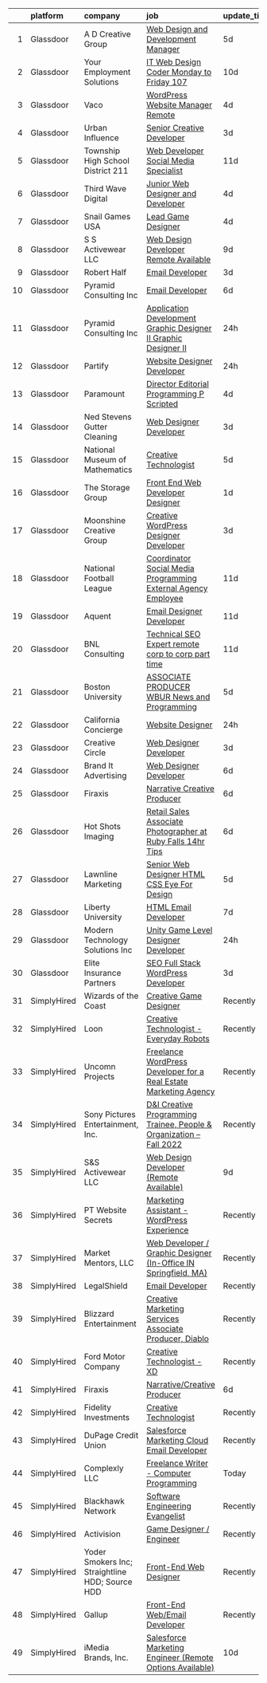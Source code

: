 

|    | platform    | company                                         | job                                                                                                                                                                                                                                                                                                                                                                                                                                                                                                                                                                                                                                                                                                                                                                                                                                                                                                                                                                                                                                                                                                                                                                                                                                                                                                                                                                                                                                                          | update_time   | location          |
|---:|:------------|:------------------------------------------------|:-------------------------------------------------------------------------------------------------------------------------------------------------------------------------------------------------------------------------------------------------------------------------------------------------------------------------------------------------------------------------------------------------------------------------------------------------------------------------------------------------------------------------------------------------------------------------------------------------------------------------------------------------------------------------------------------------------------------------------------------------------------------------------------------------------------------------------------------------------------------------------------------------------------------------------------------------------------------------------------------------------------------------------------------------------------------------------------------------------------------------------------------------------------------------------------------------------------------------------------------------------------------------------------------------------------------------------------------------------------------------------------------------------------------------------------------------------------|:--------------|:------------------|
|  1 | Glassdoor   | A D  Creative Group                             | [Web Design and Development Manager](https://www.glassdoor.com/partner/jobListing.htm?pos=101&ao=1110586&s=58&guid=0000018359c17bbfb99754c413631129&src=GD_JOB_AD&t=SR&vt=w&ea=1&cs=1_168b003d&cb=1663658196252&jobListingId=1008140137260&cpc=878687325D2A5CC7&jrtk=3-0-1gdcs2uv5j44u801-1gdcs2uvo209k000-30045773cd0dacf0--6NYlbfkN0CdcVd3SDA1nO7RkKTAACmPV4xEt72Vls8LI2dqcgyOeLQdD6tZEJoWNUMypvoh9NAN8szWNRmVTKnG5iJGNmoBqYHxe2itH9y8PF7QuwSblrfncnd59h5nlzKKtT9P4NH3jO4uFjl3W4O0Hl4EfKo_zxslhZjG3UJV1gdcJ4CC9ePXFWDrATIjTwLk3H6YWrmPNVYy4MPkizkqjwZ_u2NSEykb2z_qNSPSnMZMIQVXxKf0G2Tpd1Zjs2iEgMxCk2MSWT_V-e-IVUhrSoIuTqI5-8lTeWS1jKMb6e5r5L5f3A0zfFu6PGoLs8zBoE8WM-qXF58WY31WcdqDh9Xkn_6EgXf7PPHTojNcUab-aY6gjxmQpvAVjBfOz7vtgvMaDwj0AzR2NjogqrDc4eJcduGZX7tghETtG6QC99zPukQ38CdbeHHV3I7Bat9k9Mb_nIA11iiPrNrrdlsH9kWCiXdwE5LPSQu4QQwPOxR5Ylj1E39D_W05daE46X_U8QCGtbwWxsZVA9Z_m-PTBtaZeSZl)                                                                                                                                                                                                                                                                                                                                                                                                                                                                                                                                                                | 5d            | Billings, MT      |
|  2 | Glassdoor   | Your Employment Solutions                       | [IT Web Design Coder   Monday to Friday   107 ](https://www.glassdoor.com/partner/jobListing.htm?pos=122&ao=1110586&s=58&guid=0000018359c17bbfb99754c413631129&src=GD_JOB_AD&t=SR&vt=w&ea=1&cs=1_1be97d3b&cb=1663658196254&jobListingId=1008129832807&cpc=9908D8D4413DBB8A&jrtk=3-0-1gdcs2uv5j44u801-1gdcs2uvo209k000-2c9f59b0f4c277d0--6NYlbfkN0BoX6wpDdJTHeYlimlJm_P1-jbwQr-0B8vfz-ygzljkeGzGbXyjUuiWXLc_5d8-cOPG8TVIKlYBr_2im9kAv8sjZambDVdFbgvfgdvgEiH0xCdnpWeZdbmerImX81Q70XaQRLfItT7xnaEjZ7DjLgF7MEFN_TazJHtm_c3lM__LXVixK_R49ltfx1VHpfffsY7rjrKXvHv-5m1Wqds_5nhvWvvnzRSTbIA_XrXZ14M7rf8zd_mp_zTsKB6qaVUU-awFUoZKTN3ST6rkhp_Ry1e2kChJ2TpVfpTSSQA1ffuU94Qat50PJK80ZdYzclKaSEneXTJ8QOpRIZ3a0oj0S8J7kojXUC1BFYkQYCsz3n4-3mUg3kkhutyu-OW8VT5OpFUWiqDmC8g1Z5PoyqfL6id0aZGY-XJWFJpxC4nyZWy5jLWyfFo_jh9HGkruwaVmHSR3mNpBlEKcudcibx6vWhvm-jILE-pasql6cNBafQkYHPv3g8e2o0amWphbV5XIzplGXhWEYKyGxZVFQ9tLLOa7LlZymlQpzV8%3D)                                                                                                                                                                                                                                                                                                                                                                                                                                                                                                                                       | 10d           | Lehi, UT          |
|  3 | Glassdoor   | Vaco                                            | [WordPress Website Manager  Remote ](https://www.glassdoor.com/partner/jobListing.htm?pos=117&ao=1110586&s=58&guid=0000018359c17bbfb99754c413631129&src=GD_JOB_AD&t=SR&vt=w&ea=1&cs=1_51418ba5&cb=1663658196254&jobListingId=1008142928457&cpc=3BA4CE39D5B5DEF5&jrtk=3-0-1gdcs2uv5j44u801-1gdcs2uvo209k000-36227de6d193ad65--6NYlbfkN0D_sybMACCpf9B-677oK5j6rPldVB6BlrVvFjO_o-GJZbzuF-qh4PxErFUqfUsv_6uh3N--8teLPcgLAGb1S6LyM1BR0yY6lnZeg-UoyspQIvZPG2YO4aMbQ5ykvK2qNk6b8_JATgn0hI_WenxAeL6BQ4IVWLgD0dWZnmeCMRumDs-5arFbU1wRrmdtz46Q7Xjlvkhu8lZqct-Wa4GgDz4x052-OTicUVseB6G-XryLms9mMmXJQn9BlBCwubGlwWowEZQab_0vK-zTgBRL2qlhRG4P-ixk2HUqAsSNL_IY6nZ6w_dz0X9gptgyC9qe_BpqTcRhQjeV0wQma8YuSpjywLKEp8OkZe583tcmcPEXM2I_WBkT0x4ipUpb6KvnW683idWroTdNsgh4daJBAVn45WvS3jz_H3bTqA9DH5-elErDdatpA2THa3oJWVGqVkKJ86DA4xY-KIBro1TVuB-Q0VH1E_ZY_JI8MEjbO-eEGiKwnRjxknUxTdd1nnpoPxttsS56Up0WJ6iNpaUVr3DpwoIRhMFONJGneXY6QpgNwA%3D%3D)                                                                                                                                                                                                                                                                                                                                                                                                                                                                                                                                    | 4d            | Remote            |
|  4 | Glassdoor   | Urban Influence                                 | [Senior Creative Developer](https://www.glassdoor.com/partner/jobListing.htm?pos=128&ao=1136043&s=58&guid=0000018359c17bbfb99754c413631129&src=GD_JOB_AD&t=SR&vt=w&cs=1_548a45f5&cb=1663658196254&jobListingId=1008145206889&jrtk=3-0-1gdcs2uv5j44u801-1gdcs2uvo209k000-27d6dc21dcf7713e-)                                                                                                                                                                                                                                                                                                                                                                                                                                                                                                                                                                                                                                                                                                                                                                                                                                                                                                                                                                                                                                                                                                                                                                   | 3d            | Remote            |
|  5 | Glassdoor   | Township High School District 211               | [Web Developer  Social Media Specialist](https://www.glassdoor.com/partner/jobListing.htm?pos=103&ao=1110586&s=58&guid=0000018359c17bbfb99754c413631129&src=GD_JOB_AD&t=SR&vt=w&ea=1&cs=1_8d7eddf6&cb=1663658196252&jobListingId=1008126791574&cpc=22ABB673398E21F3&jrtk=3-0-1gdcs2uv5j44u801-1gdcs2uvo209k000-31c2bc176e2bcbab--6NYlbfkN0BvRTtPYviBXXga901bZda-x9dVbr3mkLrPNoe7KgsTz68QsHh34GSM90vVwyTaEndtYI0pe953W1rkkBGAbyuAKY_ZszoiwJmg3JbfF4AW655q9sZlWK9uJIjd_GGvixM2nNpmP1A7p0parvgProH3THElPIkKORt04eYR36BtKMpoYfce3ruR-VRvpruC40xG3IBC3CwexGP8be1FT00lSSw__8f29t0Fy9pWK1YnnTO4lAlNP7fCjRN8MfjqkWuVUlCc5VGx8XvfGPdyWFJZ1CX9NKv4p6uhVR28qXudnKHPMrCqR8Iab-ahFZ3XlxZQWAVK4Hdsp_jIH5AY1fBkJEE3V6_WiW_yuV1_Y4DOSVmgQq1OwdOXv2jaWfqkyv9-dEeJqwHLqj-h24DTueeWjZwo4ht_2LHsrq73Fg9B4A8IRtuuGi8cGrBF8FCwyjd4hUrj46Lt9ZzwPOLOsVIlqPh82jby2ohiHCVaBi905Ue-d2_uSf2kl-otD9HIuggOmAcVYQXCKSM1p9UbovbH)                                                                                                                                                                                                                                                                                                                                                                                                                                                                                                                                                            | 11d           | Palatine, IL      |
|  6 | Glassdoor   | Third Wave Digital                              | [Junior Web Designer and Developer](https://www.glassdoor.com/partner/jobListing.htm?pos=129&ao=1136043&s=58&guid=0000018359c17bbfb99754c413631129&src=GD_JOB_AD&t=SR&vt=w&cs=1_aedb40a3&cb=1663658196254&jobListingId=1008143809983&jrtk=3-0-1gdcs2uv5j44u801-1gdcs2uvo209k000-d5fd06e10e5fcc11-)                                                                                                                                                                                                                                                                                                                                                                                                                                                                                                                                                                                                                                                                                                                                                                                                                                                                                                                                                                                                                                                                                                                                                           | 4d            | Macon, GA         |
|  7 | Glassdoor   | Snail Games USA                                 | [Lead Game Designer](https://www.glassdoor.com/partner/jobListing.htm?pos=108&ao=1110586&s=58&guid=0000018359c17bbfb99754c413631129&src=GD_JOB_AD&t=SR&vt=w&ea=1&cs=1_91debae7&cb=1663658196253&jobListingId=1008143273725&cpc=FAE5E775D180B2FB&jrtk=3-0-1gdcs2uv5j44u801-1gdcs2uvo209k000-a48a39f6903e8687--6NYlbfkN0Cw7niSvkhlOnyUOIKh8iEFaGQrF0ehIy67CPytvastGfTep2RELHiWo27qzTbr0GGrHLuaj4V8iMzZoAKOmLyivAaB5nVetLbQfhWpx9sW8qh85TvtOsJx1zjzDNV66kxqszXKcJogkyY4hg_wbjvwLkeVsGVBemXSK_xMtcwLzyko7ceNTEIoy2LTdUb4mkSTbcck-1KudDsL08ErKAH0jMHAeuj_YU1cw03_kk01XBUaS-GpESSJx5OaSE_6YrHT-P6S5pBWotGoN6qv9gryXkZlIg4CXeddwioGG7LXUCB_-LoEgaJstQAtDP41veGwwIOXQBk37y_DtNqT06Y_P1Ba3rNvDE6sfjU7bJ4LcEAArgid-RLxsgMGw4OWb0m0Iw_XXumsrNLCoNFF1JnwWLO-7ZAvhamHDJ8092RgL2BLD9Xm3M20-NDgGDje4KIL74gFTsdLmd6P7ejPt6Rk)                                                                                                                                                                                                                                                                                                                                                                                                                                                                                                                                                                                                                                                | 4d            | Remote            |
|  8 | Glassdoor   | S S Activewear LLC                              | [Web Design Developer  Remote Available ](https://www.glassdoor.com/partner/jobListing.htm?pos=116&ao=1110586&s=58&guid=0000018359c17bbfb99754c413631129&src=GD_JOB_AD&t=SR&vt=w&ea=1&cs=1_4f0b609d&cb=1663658196254&jobListingId=1008131212019&cpc=8795CF9063CD573D&jrtk=3-0-1gdcs2uv5j44u801-1gdcs2uvo209k000-e77e0e5672b8281f--6NYlbfkN0Ajr136nt6A_LHOZ7dazkZBMRVGXfFx1UH3hXSlGZi78qV2vh4IIPaG56QxCFgA56BicBY0oInP0QPYJd4kFVbc7huEHz1FXVqLxP8gElzXxfnWXkWC5Tk3amEWpKQOdd2DP_B235foqRfXk2sCy5zcr5ta9uztYyWr8zoLSfktUae741wAEOImCxf8e0o5q_ycQgCe-ixKA06BIbumOe5BLPPJtlkagwve9y4va0OfsQAKsxCenDo-e0egBF_YeVmTaHsb1PpDIWI7uOHFt0f85qEn__nhZnHQnKJP0qHdHrK7M1EYOM742UZ9tjOCPY2kp7Yg_ucm5IsO14Ixw01sG3Wbr9R7RFzwdtavbeEImpJymLCk7WthdrAJRce025QwV6GZDS0S_WscUlpRikXs2r-PGNaNmPqxsR22jBhNalI5-4u4p0VKN5n9bEGSpCmM8-E_8pC7HthI2fZyT2tcDPHfcuLDeJKydxZEGKQlOT_TE6q0Qn26BFJoZXoSvYc5e-DqDNYw_W1o6OC9YhsN-beuTM3fJpG9mx2Rh1SiyzsvO_nGMUmLXSUVoirAadJwbCBoPpzCae-uLleFi1Hw-Yc32WkefoNa84AoMe3WVFAAC4vaaocJ7-NrFA3uqDB1_IKewJrQkvCpnVFsvQDb2PdhBsrhIH3Qe0j7iX5sBIBYnUwqekjNfmTj8b8LrRh7XkqPAYY_GS3zqFZ9I0SZF5_RQkyQflbmkDmbNv-bUN6GCv_JCw98uWJ3zVbTI-o%3D)                                                                                                                                                                                                                                                                                                             | 9d            | Bolingbrook, IL   |
|  9 | Glassdoor   | Robert Half                                     | [Email Developer](https://www.glassdoor.com/partner/jobListing.htm?pos=119&ao=1110586&s=58&guid=0000018359c17bbfb99754c413631129&src=GD_JOB_AD&t=SR&vt=w&ea=1&cs=1_3a155f2d&cb=1663658196254&jobListingId=1008145675095&cpc=FA84DF7EA1EC2398&jrtk=3-0-1gdcs2uv5j44u801-1gdcs2uvo209k000-1d30b377a342ae9d--6NYlbfkN0CpzDdaQkua3np5pkmj49lKioZwmwxQ-yx5plwbYmV_MzWNBoPgCjn5bOtxNwC6GJ4nMXlh70SbCFcICXIgnZkuA1M2Q3cbZxvyy2idv8eL8hhk9lI80DRwFm1NMXGvI86YHjJOPaVV2F-OE7mVDddpF962aw6WMRMYnU2tZV44lSwwG1i4aejl-vKx213bALnkhIpw4U_ahJl_b3LVZ7sCd52wSvCY3d4bhq-0nftxHXFaROrDlvYCLqaxXA2ZZO5yVRaDtvMEVbEtRICZogvlvcdLtZQK77hGURYreoKWjUfvDThKunU84f-b7tMNM2GwhgiozRkFGqgcFS5YqyZVFELmIY6_ziwdeKjnkqYKpvEU6SMxRVYHwP93mDXI8fpq4xaGzioq8oWklmhkAYXYFQJIqDnSGuIBNJmkZiNdKPcEaUYxbVd7x6dnhBnXLX7SvH9hN3hOpfo1C52H-3XlKN-9LAQouLUgnQcibADp76AjCq-R_RuzBBIatSij610fGLRs7SbprSLD5uSH5egaSG1fpVAFmLHZh2_0VtaoyrrJGlpbPuV6)                                                                                                                                                                                                                                                                                                                                                                                                                                                                                                                                                   | 3d            | Denver, CO        |
| 10 | Glassdoor   | Pyramid Consulting  Inc                         | [Email Developer](https://www.glassdoor.com/partner/jobListing.htm?pos=121&ao=1110586&s=58&guid=0000018359c17bbfb99754c413631129&src=GD_JOB_AD&t=SR&vt=w&ea=1&cs=1_ccef7bc3&cb=1663658196254&jobListingId=1008136820963&cpc=6FC5BA77C9A4CD78&jrtk=3-0-1gdcs2uv5j44u801-1gdcs2uvo209k000-26c59646bb73b32a--6NYlbfkN0Bjic9BpODao-m9BEup4myv2yv9o6hanv70kCRpjMjSDcmmrD9YS-C36VMErKkfZpW7u8RJCJF-3yTU9oZ8p-_g7jnvGsWAmlxKSZbEg7m0sbKe6QoybJyi2YaE0NPp8cXkC_vIPWoc9LlCeTuq0RhSDlsrVbU8cpe81JSeiQAh_TVnXrcGp4Wa9pSpcDUFXgdtLN4hZbzY-n7wvWtR1qzN_w1EA1TtlYLsKItDJ4X3pCI-_yiLdAQUBN4BhYOIujYaiQcWOLJdLZcEAWlxuw5g0JRF8WZ949PAFXVHAuHp4-hehmbfsC_mpQhlEbmIpyMO4GVc62LVp5UhCSZOz82KGwW7e7RCXtC-RLTUBLdupp3M6Drh_V93NGT3ftldoKkhx8kJErFSPHdn1Wle7ZG7lLE78odlrMZDeTQafsRNRGubPAiwh3wwy8Dgoz9rRI5hjWiWmfT4JeXCsQ8ZijcC8XI5r--q0MtaPHJmyiOXBeL2hY47pLYngTyyupLBeUsEO6Z2n2o9ZeJ0AiabrmRqJujJqJDlAPuQJlCOpebEOlQLIiUPpf2IyRIT3Zi8-4WpWhILDiEJmo9Uxz1MZQyslrho_q1D78UAQi7qBO3AQU0euwnjooC935EtZkAui8fH73tYsdPGkWA_jfi2QuvtUd2E6Z0CZdlpBl_WoEHWn_GnWi2oss7lqk3eDfMNF6HhiK2FgOXP1UnrlZYyNAJa1t1UnBznKltXeq1wtPTbPvkok9lgexVPMHdWe0IvuGGk1aDj2vN1kSWFy5e7oUvZi_Yih1z8k1JstARuN2AeJF1JRachO3mQ3CUFg01c4vCaEPK7TUoiRWk4ap3geyHIzDzmWqcoxOQ08vCyauDLsrakPhGfyivX1PNwPPlGWzxQLqYwATgRRGC-jnnLyFhSBunpjNV5FvPkCdfjdwIqrIClLiocqRF4Ppyh19vCY-0s-uwOrjjsVyqESR0bhX8iFhQK4_s7jyHIteVo6MwHvOFE8zeaYz0XnTb9D90Ow6MypgPzYaQOhFMvsN6xPXH-)                                                   | 6d            | Dallas, TX        |
| 11 | Glassdoor   | Pyramid Consulting  Inc                         | [Application Development   Graphic Designer II Graphic Designer II](https://www.glassdoor.com/partner/jobListing.htm?pos=120&ao=1110586&s=58&guid=0000018359c17bbfb99754c413631129&src=GD_JOB_AD&t=SR&vt=w&ea=1&cs=1_24c70210&cb=1663658196254&jobListingId=1008148668744&cpc=1160948BCBA38B5B&jrtk=3-0-1gdcs2uv5j44u801-1gdcs2uvo209k000-bd968adc0fe81a12--6NYlbfkN0Bjic9BpODao-m9BEup4myv2yv9o6hanv70kCRpjMjSDT4M6PnOFg_07RouQAsbC0etN_G2dT303jaH2yDbuBdnFZwyzCKL0Y9uhmhYpjshbbGnICSEPNErn_7Q1GP-YlOlyOVtTHaU0IOHI8eG-tX-drgs-9vtQSt0kx31vY2GLem2YaVSUIsoUQXpS1O3qWq8gtv3tdNQmDJRhm-UaILViFR8igQ12BT84ICM1ZqojGXoBvgTmUmB7JOfbmZpG4AlAshrF_ZRmp69FbI8eu8jIOmycerGh1QR9ZuWnWnR4RtJ6NhtL_e5rYJKSHPRivRDrvs2nlkKYfC4kz_Srf0bb6nGD1YtN2Vrem2x01ZaRFXXSH4lIF827lsKlVNJpTz-agR6Emam6ShpvSlRImhrlsanFkN7o6cm4NM1Qa4m7cCEYgvPkABhp3YXUI3hzDNmmGNsf3TootTYJm5YZIOCia6xxFUDctoWhtblodj_GJwedhV_ZwVHMOQEG5Evusu8aWUFmiKnCXurmmGIkh5wFS-fp_NfhPgLdCIzDQ7zhDWh8G9RMoTFvAD9qDWGOlkV1BUf9y9wabmbA3Cgqy8UxTnW4EvTHt1FTMMBklIfs6AZgdKtFMWEvW6SFqT5GWga_LbVOJGB4-7tHI7yRlIHBO21VX3NsC6KHC-wul6HhtAMz54Mt-gP9O022CiWSh6Gw9HKIidwyXatiafHIGkuC2DeXga33VxMRpjCCyDeNXAIw7XXncp5Cx3qH0ERgbIEbzJFgLomtwZdO-V0sEXr-sgw1CzaI5bcrGzMQs29_Y5647nE1SeCGqeVH-kVdpF0s28PhUe41P2NypxFih6UbsYvfniFQ1iLvzsFNg_JmYLt8nGfFWoLAMfXaMZXO9qZqGIsRPMnN98hO8VqAJAyL13juV6Ed3GyeMQXjOAKAvadYjx4nfZFt3k7V-6Vmf0rKokpwl671DpgnOqtLSglW9WO3hs3-uqNzV0fxR49R3HsLf-BibEbPJJpvhnNLD5yY2r-y0LYqIq4jhcu2tzy) | 24h           | Philadelphia, PA  |
| 12 | Glassdoor   | Partify                                         | [Website Designer Developer](https://www.glassdoor.com/partner/jobListing.htm?pos=114&ao=1110586&s=58&guid=0000018359c17bbfb99754c413631129&src=GD_JOB_AD&t=SR&vt=w&ea=1&cs=1_b379a46a&cb=1663658196254&jobListingId=1008149266397&cpc=42BEC95245890617&jrtk=3-0-1gdcs2uv5j44u801-1gdcs2uvo209k000-c3fced3acdc647a0--6NYlbfkN0CPEiJEzZq4I_K6S6Q9VC1QMfIsI0INZ1UYi7vjgDL48cCf6Mzuyr4oghxd68Sd5ajK9jWuNyTezY0dn9aG9minnj099L2iDi_B_4HQc33r14QNZfm4f40g7eOTPIkzIzHiLnFVJ_KbsHE8k3xYliJ8GadqQ59xn8XCRvFxzpz35zv8OIRaQmCm57SiD5UOsvML4vegueZE9DD5eCyaC1YojVhoT-GAktWag2E5-n7DbRxwbrjdMlX3pIEsAcdxccNNFKk6jDDjUgAw5UmC6hBGktIFicOIuafF_74pp-XjvPA6H0HSAT1FyC4POtRuJd-OsiEnCmiLLA_H3llrGIM2R_DHy8B4TgodXmzAhWdndttK4FOFQ11rtG04_Yr-HqVwmY2P_6danGGrglkNqFradAt9WM8rpdXTAhrmlLbUnrLAjHTJrcED6WKPj2hByhHMPfzkR5Bd7bDwq9gFAR6Uhjyl6kwiAlJVt2aQPYNqDY3Ts8-ekf4csXLMuUc22M0%3D)                                                                                                                                                                                                                                                                                                                                                                                                                                                                                                                                                                                          | 24h           | Fraser, MI        |
| 13 | Glassdoor   | Paramount                                       | [Director  Editorial Programming  P  Scripted ](https://www.glassdoor.com/partner/jobListing.htm?pos=130&ao=1136043&s=58&guid=0000018359c17bbfb99754c413631129&src=GD_JOB_AD&t=SR&vt=w&cs=1_239787ba&cb=1663658196254&jobListingId=1008142484751&jrtk=3-0-1gdcs2uv5j44u801-1gdcs2uvo209k000-185a55a48276076a-)                                                                                                                                                                                                                                                                                                                                                                                                                                                                                                                                                                                                                                                                                                                                                                                                                                                                                                                                                                                                                                                                                                                                               | 4d            | Burbank, CA       |
| 14 | Glassdoor   | Ned Stevens Gutter Cleaning                     | [Web Designer Developer](https://www.glassdoor.com/partner/jobListing.htm?pos=115&ao=1110586&s=58&guid=0000018359c17bbfb99754c413631129&src=GD_JOB_AD&t=SR&vt=w&ea=1&cs=1_631ca758&cb=1663658196254&jobListingId=1008145249117&cpc=D2F1DE17EE1F43B9&jrtk=3-0-1gdcs2uv5j44u801-1gdcs2uvo209k000-92ba3729d6720e43--6NYlbfkN0AkLpTqwQyOHWZzzBh8L-NJRXeVaRNqbLPAA2fHvkxVuJSLLV_rgQ08NUaPLcDDdaiRI9iK6jQn8J5ezsPbwTlDRK7srl-ykfpmt3l_n0AvFlfSjZ1RrdHiBVvDTO2_uacut2-qB8nyvUhDiFLOk14-qdjvwrX5nKmYuUYySmL6tDhpRCi2mwK2dyD5brS4HJwGG4j7XA3NEPPDj_9x54DzfsoyXBZytwquMPgXiktXdFkipLu4R2EUYbF-c8VfHgrVADwBh-_lBdmO2GEXTmrnxwxZS4birhOHM8RlE6Azj1-Hf4LNcdjCzdVev3f20O8H8s23MsYbqmhJ3TZi5FzjoDu1IhgcBNgH1zydyp2lHeIkCOI7y3tvqkz_V2AcPvnxnndvz1b5Hn_vxBO1HkEQ_4H3fEAGlvlTx3YYp_ceALTJJdpwuVYD8Je-Uy7E4vJ7odi47bihj_s07H7eYvh5OMp07khfsqVgTuoSEijYPO_fQUVEyewDO3dDE4JRPlU1_2ktRRzCxg%3D%3D)                                                                                                                                                                                                                                                                                                                                                                                                                                                                                                                                                                                | 3d            | Fairfield, NJ     |
| 15 | Glassdoor   | National Museum of Mathematics                  | [Creative Technologist](https://www.glassdoor.com/partner/jobListing.htm?pos=124&ao=1136043&s=58&guid=0000018359c17bbfb99754c413631129&src=GD_JOB_AD&t=SR&vt=w&ea=1&cs=1_8c48ea99&cb=1663658196254&jobListingId=1008139278360&jrtk=3-0-1gdcs2uv5j44u801-1gdcs2uvo209k000-8664e71fb7700cb3-)                                                                                                                                                                                                                                                                                                                                                                                                                                                                                                                                                                                                                                                                                                                                                                                                                                                                                                                                                                                                                                                                                                                                                                  | 5d            | New York, NY      |
| 16 | Glassdoor   | The Storage Group                               | [Front End Web Developer Designer](https://www.glassdoor.com/partner/jobListing.htm?pos=106&ao=1110586&s=58&guid=0000018359c17bbfb99754c413631129&src=GD_JOB_AD&t=SR&vt=w&ea=1&cs=1_632bbd37&cb=1663658196252&jobListingId=1008148051608&cpc=5E31031E1AFF45A7&jrtk=3-0-1gdcs2uv5j44u801-1gdcs2uvo209k000-78d3d8d32a8798a4--6NYlbfkN0CM5qzwNN5bybBVuLZDII3S9Xzab22_tmJMvC2L_2_-xJYtLxOT5WdC4Q_Cnh3dag0itQZ3fpXoyHSMiw-_rJ68ItzGMx7A3NjmVksU-eR7hSiSxf-PmSpQmZOBNLenXWdxG-w5kESHOJ7-oDeCl9EUm_r_g-p2dSSk-UNX-KexW7pKVquzrVD4AV4Q9BEqD7RJb_7DkERmvllvYHjnSa9MNopJrR4SepcfPO7uugX4B_XUeNe9zoHfQDVn6g82mSsUypcrIjZSB8jfsbG0RmzR4ij2rnW6MAJBk2zZIGsgncLvzU9wtIG9htIAuffmLtNO0lYGq_sgoBaoy2zb4yoK2BFXAVSMf8TQH1vuMj5jidcAVrx-3DCgjTFuJdGuuJaNF_hysL2sYavib9wPoF2Hlg3sssrqOpHyOkRX4-ygGMeWyjYSTMafHvGWs8RvXz6nNjU2JN1t42suRMltSrsNUeYR8PG0ep4oKmBHJ09eKUMxHDhQwk9zqtWpGi8LpV4%3D)                                                                                                                                                                                                                                                                                                                                                                                                                                                                                                                                                                                    | 1d            | Remote            |
| 17 | Glassdoor   | Moonshine Creative Group                        | [Creative WordPress Designer   Developer](https://www.glassdoor.com/partner/jobListing.htm?pos=104&ao=1110586&s=58&guid=0000018359c17bbfb99754c413631129&src=GD_JOB_AD&t=SR&vt=w&ea=1&cs=1_8f2f8416&cb=1663658196252&jobListingId=1008144606129&cpc=5E31031E1AFF45A7&jrtk=3-0-1gdcs2uv5j44u801-1gdcs2uvo209k000-8aa1d01abaafe033--6NYlbfkN0CG5LXwJMQ_F-UEP33lv6qdrvZYV73m8wbNemMfzpMfCtLSBZ65YDIhxcsYdQmKsjJKwH4-0_2P_dhzJyRl4W_1ZhYbu65hrieSm_JWSH1IUM5nx0fWkDeI5Yiu-NBvhJrKJvIM65eUzIMmzVCJoIuMYFEDHmwvOqTooKzWVSwMutjZPIWpJE7hzno-Jo7rvj-SzbKARk6wVnbgLq-K0Sn1XCQIFu9ZaPJ6ILvCUNnrIySfY88wAZixz3fK2ZLVz7ar3E9zSJFQ1p2FzyVcrU-wbQ-qsFsEuUUvLgmKyBVgEilTSlgulPWczQrSecBfXjEx6dG3xQ36gPXLTZL7kVon1sEKfz4PiOqge0-gebDrCeVsMbGuUwVRLXajFt1Pii6D0eUwr7HPyIlDHop64HT2M79Docq8s79CTD7hu6VRLHDgO-tQbCP910xUa84X0Bp-ywLATxwppcxxp3YQId6o8PkIyCprPYpRLxzAkqVAP6xEPp1PvtCb0yqnluYSASmOPUnZn8XvANOowQvZ8pd1)                                                                                                                                                                                                                                                                                                                                                                                                                                                                                                                                                           | 3d            | Tampa, FL         |
| 18 | Glassdoor   | National Football League                        | [Coordinator  Social Media Programming  External Agency Employee ](https://www.glassdoor.com/partner/jobListing.htm?pos=125&ao=1136043&s=58&guid=0000018359c17bbfb99754c413631129&src=GD_JOB_AD&t=SR&vt=w&cs=1_59bb4180&cb=1663658196254&jobListingId=1008126536086&jrtk=3-0-1gdcs2uv5j44u801-1gdcs2uvo209k000-4c6860643e50d906-)                                                                                                                                                                                                                                                                                                                                                                                                                                                                                                                                                                                                                                                                                                                                                                                                                                                                                                                                                                                                                                                                                                                            | 11d           | Inglewood, CA     |
| 19 | Glassdoor   | Aquent                                          | [Email Designer   Developer](https://www.glassdoor.com/partner/jobListing.htm?pos=123&ao=1110586&s=58&guid=0000018359c17bbfb99754c413631129&src=GD_JOB_AD&t=SR&vt=w&cs=1_c88ca92d&cb=1663658196254&jobListingId=1008127103959&cpc=3BA4CE39D5B5DEF5&jrtk=3-0-1gdcs2uv5j44u801-1gdcs2uvo209k000-d728f7b1044b615c--6NYlbfkN0DMrcEu7yrtATojKJA7cEzGQ3FdRGWLh0CZQInL4ECGI9gD0Wolx9R2v-Aex0-GK04LMXPURfGGnNi5uqQzFCg0hF2TYxmKGToa-C7itZzGO5PLQDVPaX3gxMtS-lBcSLPRUoR54mHyaQGwU7jJFUzGc3p3xB49LrIbkPamR03ue5wrU7lul1TFWnGHGnkSietFp9b8qXTujpP524-NQ5OCJqytPEIyFrFmXRjr5zsCiBUUvlxN605UPPojp2-KK4dj9cYHyE8mf6DheyemtzAG1EmHeRckI1NhOy9Haug2xE3Wfsm8Ix0XIbC_Ity1v1SkrD5pOEgoH9_5aBn8w_xbL28yvjppqkFWja9Y28Ywg3Y5kaARhJzzFHqLXvlHYl4amkl9PXooXMmz9n63o8LF8CmBR-qC28XBbCB-GndtKzWLHz0G5_EmQB8IAAx7UYyZNBv_rEc2Zg%3D%3D)                                                                                                                                                                                                                                                                                                                                                                                                                                                                                                                                                                                                                                                 | 11d           | Richmond, VA      |
| 20 | Glassdoor   | BNL Consulting                                  | [Technical SEO Expert  remote  corp to corp  part time ](https://www.glassdoor.com/partner/jobListing.htm?pos=107&ao=1110586&s=58&guid=0000018359c17bbfb99754c413631129&src=GD_JOB_AD&t=SR&vt=w&ea=1&cs=1_77d51b35&cb=1663658196253&jobListingId=1008125956128&cpc=D69957E0862862E0&jrtk=3-0-1gdcs2uv5j44u801-1gdcs2uvo209k000-47594a9c03d0d9ee--6NYlbfkN0C_eQCgnQ3dunn2kgXxy7uUxBB8Rm9uGSd45wqHXb30Yhouy9iaZ5tM-buZODdeWhkxcLZ-P8HpVwdiJJkDZwZdqfCN6nBcd16_TJfDogr1G06Jkw1xVd5RFtOvPKtffE1EIfYg4PMn3sFvUuwX5OwMAQzJ6VlzbU0P-e1WfYEJzV9Zh64upAZHdD8TTE5ZdBpuwjsvjzE3EmVoNJuW-YGn-YX-SOB0CF8PaxrSezaU5Ycenb9hmMK1IcnQSVDd1PGn5_bIjS4VtktU2ye02D4Jm7m6jUkVZjPI01ce44AO0G3oG7a1Ui3qYDVHuLKzK-iN7t8I-qhVvGPuGXD0vc1p0SfbgQrRAiAIprOqDpxbqXPRo8lBu2DeXn6S68c1ULvzBFmhTRuIPnxSwYPJR-Ld0jDodO1O-tKgA0Bbuw4TSY0c037sRk2yYFwK_3aT3N-f1hT74m2LbeUlvsIDFCs3C8zZp04JDpOBhQugYnNO0MMUsGiRXZDZci5Xcx4hRQQ7ZYihGCB9sk9CkQPKdu3G1xapwILS6ls%3D)                                                                                                                                                                                                                                                                                                                                                                                                                                                                                                                              | 11d           | Remote            |
| 21 | Glassdoor   | Boston University                               | [ASSOCIATE PRODUCER WBUR News and Programming](https://www.glassdoor.com/partner/jobListing.htm?pos=127&ao=1136043&s=58&guid=0000018359c17bbfb99754c413631129&src=GD_JOB_AD&t=SR&vt=w&cs=1_15385e38&cb=1663658196254&jobListingId=1008140987814&jrtk=3-0-1gdcs2uv5j44u801-1gdcs2uvo209k000-d6277d23e53b53b3-)                                                                                                                                                                                                                                                                                                                                                                                                                                                                                                                                                                                                                                                                                                                                                                                                                                                                                                                                                                                                                                                                                                                                                | 5d            | Boston, MA        |
| 22 | Glassdoor   | California Concierge                            | [Website Designer](https://www.glassdoor.com/partner/jobListing.htm?pos=109&ao=1110586&s=58&guid=0000018359c17bbfb99754c413631129&src=GD_JOB_AD&t=SR&vt=w&ea=1&cs=1_c8f62c72&cb=1663658196253&jobListingId=1008149619749&cpc=44CD5376B8534B8F&jrtk=3-0-1gdcs2uv5j44u801-1gdcs2uvo209k000-419c3cac82e83584--6NYlbfkN0C2SVAOpOeIWQkPp9EeCSLxTLheLRty2uanDx8E9nXZ3g7Cffj4cvvBzG7BaW_JKoV5P8OF7UHakMtGA5bvH0pmOzWXTs4YUvtoHqS6CaWcA-au6_L8Wcs3X9IMhOCetpYeH_Ty4rpe5VHd9B6E8Kkj9Ffyp3VoAcF6M7cOT_ZgZNFd1zgG7_qXivXhEURMpl8-8tWOUHxMbPcJFDfrh_TW532ZX-M3vV_aBpHM0P5ic18WqXVGYV6KH5ziXh7GVB4PXUR45rAKpvY00Y9abKvEcpbxWkmXMBQe5pCZhDHwyEf32CGGR80V5YF8cXfCWa4nodBxRVjhEDJ04DAaj3HTsGOfTQm2G2xUjeAxrlt-4NaauFZ7sq8QYcntBekvibSH_-gBTqHyo3kvMu7xGPoSP1xqu0P115yglM08oj5_ZYX7be4JHmC3sIYLN8fdeUtGcsCDGtYCQ46_zjl1x7AaDQhnRG0U8r61w5JOmVlowhEEpRdNzP8o1iFHIohinBQ%3D)                                                                                                                                                                                                                                                                                                                                                                                                                                                                                                                                                                                                    | 24h           | Santa Monica, CA  |
| 23 | Glassdoor   | Creative Circle                                 | [Web Designer   Developer](https://www.glassdoor.com/partner/jobListing.htm?pos=110&ao=1110586&s=58&guid=0000018359c17bbfb99754c413631129&src=GD_JOB_AD&t=SR&vt=w&cs=1_2d77d8b4&cb=1663658196253&jobListingId=1008144518073&cpc=D2F1DE17EE1F43B9&jrtk=3-0-1gdcs2uv5j44u801-1gdcs2uvo209k000-509f68923e5c071b--6NYlbfkN0BPwlZa85gbT4Q3XYQoU_uQn0Qmw9zd_9UNfmcwtqAVud1yvyq1Z4UAlx1bxhDUi3IylK4O56pvEW6nbq40hYO2z1Zqn6T_tUYXwOh7VB0bbJVVxeqDOCJla6Nk70emjPvRumMlH-6lYRvkogN5p-649NG-Yh8cwCHV7E95Ji0fYL4J2O3w20pl4ifKpaFf7cF_FNkODfR3Zb_GD-HgrfxI728wRjj-U-cf75zb-8tfuQicGZzem9M1p0sbkdZ8Ca_B84jOSLo2xo03jtOyhStZ-Zf9gLVjQ4aADspKCmNEJAvmwp1nNd1ZM4HBr8u6qxIQvQC1zYsj4pIcY1xpY4s-M3u7Q0HFd-FOXUpq3SUoQXOT3oGSwNQhtYfFhfc8NuEIDuuXsa89ivycPr3er5wisAryQn6IWpB0M-ZTGSLBnniJM2iCLMZagM2JcyV1BnTMEGpsxb3WywFTJXMPx38m1Ke39YHpc-EG0_WzDE9ePA_b7Bb5jwJJ11z57Qo9wbGqjL4Aeforww%3D%3D)                                                                                                                                                                                                                                                                                                                                                                                                                                                                                                                                                                                   | 3d            | Irving, TX        |
| 24 | Glassdoor   | Brand It Advertising                            | [Web Designer Developer](https://www.glassdoor.com/partner/jobListing.htm?pos=102&ao=1110586&s=58&guid=0000018359c17bbfb99754c413631129&src=GD_JOB_AD&t=SR&vt=w&ea=1&cs=1_a31290c6&cb=1663658196252&jobListingId=1008136755499&cpc=71D4EE06E32D485A&jrtk=3-0-1gdcs2uv5j44u801-1gdcs2uvo209k000-3d7a0861c7f4e1ba--6NYlbfkN0Bzd22Ycjb5AqejbB3GS3A1UGXriJ-kZkBu2e0671QUJFj05XYpQYtfqQskCcE4KEKRKNCbIfddevaNtI6CLEoqz-RPbWSFHTRjXQt70XvNBs1omddiNJn7P6EUi-tJWkAAfFTMoKabsRq-LwcCQjav81TTNKo5YkXIitQz7-_V_H4BgMNeFM_8-3exck3c4nICqPytxXfC3r10XY0Ol73N4OMtYslsVxKXfkxx92IqAWDWfOxlKFJK2Yfbei6abirn1_49nEenv-anJ3uhER64qBu_OPWojtPpHy8198wCAN0WzFwX4Q4m3CXS7aHeTi7ztdeNBHjrUeENb4UlbF5daGsYtNRziN01VlggztXBUgUPHHMZEBwPoO5_xa_5uhz3ufr7uHn4cN392CytF8FJJVbFML2KeSVWW-INd5ZIUw-eEtwYfk8Egv3sL32CLCKdeDFfAkrnhDVamehp2w7IMFUe1pyTaDFAhSlYlXUzdk5QAPw18-7CbtZlMT4t7CU%3D)                                                                                                                                                                                                                                                                                                                                                                                                                                                                                                                                                                                              | 6d            | Spokane, WA       |
| 25 | Glassdoor   | Firaxis                                         | [Narrative Creative Producer](https://www.glassdoor.com/partner/jobListing.htm?pos=126&ao=1136043&s=58&guid=0000018359c17bbfb99754c413631129&src=GD_JOB_AD&t=SR&vt=w&ea=1&cs=1_9f8187ae&cb=1663658196254&jobListingId=1008136819593&jrtk=3-0-1gdcs2uv5j44u801-1gdcs2uvo209k000-aa077ae20f3618f5-)                                                                                                                                                                                                                                                                                                                                                                                                                                                                                                                                                                                                                                                                                                                                                                                                                                                                                                                                                                                                                                                                                                                                                            | 6d            | Maryland City, MD |
| 26 | Glassdoor   | Hot Shots Imaging                               | [Retail Sales Associate Photographer at Ruby Falls  14hr   Tips](https://www.glassdoor.com/partner/jobListing.htm?pos=118&ao=1110586&s=58&guid=0000018359c17bbfb99754c413631129&src=GD_JOB_AD&t=SR&vt=w&ea=1&cs=1_f1c86f6f&cb=1663658196254&jobListingId=1008136799489&cpc=C891152315FA1AD8&jrtk=3-0-1gdcs2uv5j44u801-1gdcs2uvo209k000-475807753c2dc566--6NYlbfkN0DZ-WRCvVQopeozYGXyDVjaHo0rSGSD3IBZmarR83t3C3rL9Uc_UPXc5kphBXTF3kh0B7L5olNU1AK9DZ7Zo6pe0gZChNvpAwlhHCsr65n4yp06ZAZj7XVcHz_ggzVH8A-FAVAwEwJnTGfhGIzqBzK2OgDFrDMq6_6xfPGovVDprALdvIfi5NtItJO9xb3ssCxfuSncaR7du31FjDlVuN7D-5c5w5VSaVnGsaqjUvFL5DaCeImNaWS5ztAyLK2-ewQa1C9ffaCvnKfK0EwYWqUso8X28PG1E65p9cc9J_pBJ1B9uhl8-eiP58L7JOFZHtvYWAGBdrQIFoFFpJ0B6fWubwSnsYBY1JAFAY1voMUUqRbgv7KutHDIN7xmtvIE30LYi7OhyBZ1lycKEOEi32_j5G1RMKrjHeTWVmsBWaQZOvisJGs6T56jlF1jK_KHO_2FuGqQVBAK2Z4iANbizZMzpLxaNk3tnC2NvIxvgzX7DLGgozUVY0GR-qX9jVsXKGCgq9h5dEFXWt8Jo5HYojmmSN5F0ru_3VKicVy08Oabjg%3D%3D)                                                                                                                                                                                                                                                                                                                                                                                                                                                                                                        | 6d            | Chattanooga, TN   |
| 27 | Glassdoor   | Lawnline Marketing                              | [Senior Web Designer   HTML  CSS    Eye For Design](https://www.glassdoor.com/partner/jobListing.htm?pos=105&ao=1110586&s=58&guid=0000018359c17bbfb99754c413631129&src=GD_JOB_AD&t=SR&vt=w&ea=1&cs=1_5222054b&cb=1663658196252&jobListingId=1008139332643&cpc=61E17551093C17CB&jrtk=3-0-1gdcs2uv5j44u801-1gdcs2uvo209k000-756d3fff91c15e87--6NYlbfkN0CSgGTbSPgM0xpgWRkp5SRTexU57Zk_6_bZ18eqb9d2QD8eCeh4DToPCFdsFw9Mq38PhjeHZEuVdUJ7KICRHuS5bSRhDzuIPdpl-zlGPJATjopMBUFYSRvn0Hyn71LYs0yL4I6csTiL2jHBbVJMVoFVp3N1-Lh_JaDap3csi9kRgup28Mt5EI0WdNIovdEv1XN96bHjyBjYbnI0pCaEKUjXYnlfuRinbzGyaAool-2tKDnVyGHg32TY8_--g60J6z2Zmg_Xo091a0P9FSvDPrwjl5VHz3N_R6B6nkVtzimmt4JvXJaEPxmIYi2hdD3Nw3Ua_K8TQrRo6c2PAxJF2hkpbf4gdVkizwlJDSdKPa3J4bZrN2B4rbyIX5DU8N72fYrO4OpGS17C97WjtFZYhjfwZIEtuT9Mc-kymXvHryUm7uGWLAKToWd1yjcA584x1IIGGSnV9uADwtmyXfVlOKNgxLacHfuVETSN8lMkZmVUhe1g3nIyRkj3-cSfn7BvGxqekHmJSD_BjLga3KqCgJJjkOKF4H6na6M%3D)                                                                                                                                                                                                                                                                                                                                                                                                                                                                                                                                   | 5d            | Tampa, FL         |
| 28 | Glassdoor   | Liberty University                              | [HTML Email Developer](https://www.glassdoor.com/partner/jobListing.htm?pos=111&ao=1110586&s=58&guid=0000018359c17bbfb99754c413631129&src=GD_JOB_AD&t=SR&vt=w&ea=1&cs=1_17f8b21f&cb=1663658196253&jobListingId=1008133875364&cpc=8795CF9063CD573D&jrtk=3-0-1gdcs2uv5j44u801-1gdcs2uvo209k000-c48ae9aaa1031310--6NYlbfkN0DJj_xBnMkxta0JkMhp2zrLnOUztiQYfsFoMajxVnxJH43qKfb2j1rqZDIZ2dE66N428tbPkydX3-1c7WuikMPiShQDSF4xCZbjqmJlXSJgmTk5vmUu7Mjuh8mC_urEAhHo8Aj7JGC_aPVt4dV1O7Gc9f87lDRkrnrhrm8owbhxnVde_tI3lvAmy8hBatJvxDfjXOkYPOxLMWiC9mVwJg-zmYwjWQc5v5Hp20EPxFPMDNlHl6JN_zSbxVKJqH9lXhK8MLendFA0Rn447nDn2AvefUrMvfMPYQbIe5mwURL0KFNq_LI9pfkJSEePQS7yJCAgVbAuWS85V80AkjEDWkI6yc-HU4DZpE5Ko_5m6RRM7qwdVgUxmQDcW3ZpV3JSK5glX-9MnWs2brymJlKrZJ5lioTi7PZqFd-IqRU75rPYf-EVnJZa70G6cDgL-1vXWtnWLfunzGMXJ0Nmm4aotqrdui5mvXRAp2BnRFldciAqmwCD4mjouoMi)                                                                                                                                                                                                                                                                                                                                                                                                                                                                                                                                                                                                              | 7d            | Remote            |
| 29 | Glassdoor   | Modern Technology Solutions  Inc                | [Unity Game Level Designer  Developer](https://www.glassdoor.com/partner/jobListing.htm?pos=112&ao=1110586&s=58&guid=0000018359c17bbfb99754c413631129&src=GD_JOB_AD&t=SR&vt=w&cs=1_ba741893&cb=1663658196253&jobListingId=1008148418680&cpc=217C45A42544DB93&jrtk=3-0-1gdcs2uv5j44u801-1gdcs2uvo209k000-cbedfa76f7dd3de1--6NYlbfkN0C26OT7h5zXl7z1yVTYwN1d43osiYS9hmGqw_eY7i5KFzRWaSyxghJjTLzNEsEWeJj375Ds7i1Zt8TmcAJK-S2OuY0fbXkYWcfYWzOxpf6JaWNIB85TOR5lcpC9vuSs1A7nvSvAeOlHkS6cMBO5bwDujcmyTYBRiO0F6Ko-4S8HTV020b9KVftGkRg0G6bw_etMCY6_5_C45IdxT7kTOgWvCJYegAhaGyBI1C6MAOhu_pMGrGOkFOzW8it3GXWOnMIBVikIfuqfw2c7NyI-JqIDiVs-FeNYQJUT9RW-cliu0MjXJP-il1NEByWOX0ABc76VzuxI_X70D9kHrpvJ0hMcdc7AGBdjiKYUai8r_w0J7CYLqxHgk75U-5EM1PkMAZOZq4x8XlPq1lOKB-5F_Bb5zN2S4LFQ08rVrBHIQyPHgH6dr0PWqm7V)                                                                                                                                                                                                                                                                                                                                                                                                                                                                                                                                                                                                                                                                   | 24h           | Alexandria, VA    |
| 30 | Glassdoor   | Elite Insurance Partners                        | [SEO Full Stack WordPress Developer](https://www.glassdoor.com/partner/jobListing.htm?pos=113&ao=1110586&s=58&guid=0000018359c17bbfb99754c413631129&src=GD_JOB_AD&t=SR&vt=w&ea=1&cs=1_d79b66dd&cb=1663658196253&jobListingId=1008144836826&cpc=9C2286EA3771AAF6&jrtk=3-0-1gdcs2uv5j44u801-1gdcs2uvo209k000-de1c4f6ab6337efc--6NYlbfkN0B4jp5mfsiLEiFpPCxOna81i2z6rJx9ZIZWhVZJ6SFnYbLlhLJYls-rnyzaN7fnuaBK16gA2D77aFNtLi46QEhx0EfQ0uelaczP_9Ki3jCInMnVnJcxtZEPMFzkQcVxj5jZcucB3f5MVyC8dYVDjInulPIKTAoeR7yvw1UGAH7l_Lz9BT_BSoxFt6gVs3kFpvxccae4K8tHqaJsqNsQuH-jKJ2xbIuCYXFK-s7Wvia1kDoAYKrAqIC9lIeoQ0HXub-UuHawXKjSUHUTU0pgYuL-PpCJgbjxIyfbk1jjvcOqSqUpGhCQ-gZR8rqaEuxp_jG3dfzV6CsBPE8xu7IYXFdW_XLcpVp0MFKnOsgxeQLztnARHCGj5ycvMSRkRTpxT9NSqtjjAdnVe93SAjRHrv06TWEZkMM_Kvu9Bp-A3rjckE2y4U8evi7sZpkTSSRyHoUUSBYY4BKU9nF7BqFliMdv_eZUkEHgvow5xHpXTuBj5IqK35K2TXjQGXHGYM3v15I%3D)                                                                                                                                                                                                                                                                                                                                                                                                                                                                                                                                                                                  | 3d            | Remote            |
| 31 | SimplyHired | Wizards of the Coast                            | [Creative Game Designer](https://www.simplyhired.com/job/3U5NPAcld9zZ3VOc-NItCD-NzNvgqaZqPjmcmGZRZsaeN5WygOP2eA?q=creative+programmer)                                                                                                                                                                                                                                                                                                                                                                                                                                                                                                                                                                                                                                                                                                                                                                                                                                                                                                                                                                                                                                                                                                                                                                                                                                                                                                                       | Recently      | Renton, WA        |
| 32 | SimplyHired | Loon                                            | [Creative Technologist - Everyday Robots](https://www.simplyhired.com/job/QiN05oo48LTKtE8vwHoCyEpSqJNG7mUxdt2q1AMd0kr2JVz8j0cz8g?q=creative+programmer)                                                                                                                                                                                                                                                                                                                                                                                                                                                                                                                                                                                                                                                                                                                                                                                                                                                                                                                                                                                                                                                                                                                                                                                                                                                                                                      | Recently      | Mountain View, CA |
| 33 | SimplyHired | Uncomn Projects                                 | [Freelance WordPress Developer for a Real Estate Marketing Agency](https://www.simplyhired.com/job/JugjPpAxHoBf58U4pvX9y7DfgVl_11tcs7uc7GrK4LL8gXkbqaP_nQ?q=creative+programmer)                                                                                                                                                                                                                                                                                                                                                                                                                                                                                                                                                                                                                                                                                                                                                                                                                                                                                                                                                                                                                                                                                                                                                                                                                                                                             | Recently      | Arizona           |
| 34 | SimplyHired | Sony Pictures Entertainment, Inc.               | [D&I Creative Programming Trainee, People & Organization – Fall 2022](https://www.simplyhired.com/job/EpAyxWTyVPX_UbPAsA7TkO7bitCYEXBWbFMg2Fms_lyWqrTN_vwa-Q?q=creative+programmer)                                                                                                                                                                                                                                                                                                                                                                                                                                                                                                                                                                                                                                                                                                                                                                                                                                                                                                                                                                                                                                                                                                                                                                                                                                                                          | Recently      | Culver City, CA   |
| 35 | SimplyHired | S&S Activewear LLC                              | [Web Design Developer (Remote Available)](https://www.simplyhired.com/job/WVJlFqZ4p0xs7qN1Ca08Qqq7zD3A3-oqj6AOCIgqftMwm8kYJAGKRg?q=creative+programmer)                                                                                                                                                                                                                                                                                                                                                                                                                                                                                                                                                                                                                                                                                                                                                                                                                                                                                                                                                                                                                                                                                                                                                                                                                                                                                                      | 9d            | Bolingbrook, IL   |
| 36 | SimplyHired | PT Website Secrets                              | [Marketing Assistant - WordPress Experience](https://www.simplyhired.com/job/WvUFJ0HXkNTpSaiYxYRv41Q2FefSeahOaVso_nVUdtgcFYv3q9Ezeg?q=creative+programmer)                                                                                                                                                                                                                                                                                                                                                                                                                                                                                                                                                                                                                                                                                                                                                                                                                                                                                                                                                                                                                                                                                                                                                                                                                                                                                                   | Recently      | Remote            |
| 37 | SimplyHired | Market Mentors, LLC                             | [Web Developer / Graphic Designer (In-Office IN Springfield, MA)](https://www.simplyhired.com/job/AAmzSRc2gvhCwsUkgB1M2F2YeaLLepAmGf4YDI6M9RGjKvKat4p4Rw?q=creative+programmer)                                                                                                                                                                                                                                                                                                                                                                                                                                                                                                                                                                                                                                                                                                                                                                                                                                                                                                                                                                                                                                                                                                                                                                                                                                                                              | Recently      | Hartford, CT      |
| 38 | SimplyHired | LegalShield                                     | [Email Developer](https://www.simplyhired.com/job/InTvnyVbqqJ0ZXH8aW9nGoLkyyPTA1D_lZhsgxpXdnwKdCgxXf_9kA?q=creative+programmer)                                                                                                                                                                                                                                                                                                                                                                                                                                                                                                                                                                                                                                                                                                                                                                                                                                                                                                                                                                                                                                                                                                                                                                                                                                                                                                                              | Recently      | Remote            |
| 39 | SimplyHired | Blizzard Entertainment                          | [Creative Marketing Services Associate Producer, Diablo](https://www.simplyhired.com/job/15LphIsM2GLTy3e3qs-ZpztMKQHZIrRxmOAxsGeFmjrcSz_cFakSOQ?q=creative+programmer)                                                                                                                                                                                                                                                                                                                                                                                                                                                                                                                                                                                                                                                                                                                                                                                                                                                                                                                                                                                                                                                                                                                                                                                                                                                                                       | Recently      | Irvine, CA        |
| 40 | SimplyHired | Ford Motor Company                              | [Creative Technologist - XD](https://www.simplyhired.com/job/PcUh0oqEiLp2IXv9RvVJvz4SPCMUfyX978lETzyLC5lETc35Ik6p9Q?q=creative+programmer)                                                                                                                                                                                                                                                                                                                                                                                                                                                                                                                                                                                                                                                                                                                                                                                                                                                                                                                                                                                                                                                                                                                                                                                                                                                                                                                   | Recently      | Michigan          |
| 41 | SimplyHired | Firaxis                                         | [Narrative/Creative Producer](https://www.simplyhired.com/job/YZHsKd0iaVIiMkktLCt5yWjaMqDbEVIhkUk2KHSUENYUKaegeoAHbA?q=creative+programmer)                                                                                                                                                                                                                                                                                                                                                                                                                                                                                                                                                                                                                                                                                                                                                                                                                                                                                                                                                                                                                                                                                                                                                                                                                                                                                                                  | 6d            | Maryland City, MD |
| 42 | SimplyHired | Fidelity Investments                            | [Creative Technologist](https://www.simplyhired.com/job/0DSsmMHcqUtNvQWXPnu05K4qoTfOJBf-SldkV-SW03gkmiQWtbA5hw?q=creative+programmer)                                                                                                                                                                                                                                                                                                                                                                                                                                                                                                                                                                                                                                                                                                                                                                                                                                                                                                                                                                                                                                                                                                                                                                                                                                                                                                                        | Recently      | Boston, MA        |
| 43 | SimplyHired | DuPage Credit Union                             | [Salesforce Marketing Cloud Email Developer](https://www.simplyhired.com/job/KP4Ji5X7xfT8ji3uxFpuXMEuE4-BWNYLw_x8z9zocs-NjnwqbbHK_g?q=creative+programmer)                                                                                                                                                                                                                                                                                                                                                                                                                                                                                                                                                                                                                                                                                                                                                                                                                                                                                                                                                                                                                                                                                                                                                                                                                                                                                                   | Recently      | Naperville, IL    |
| 44 | SimplyHired | Complexly LLC                                   | [Freelance Writer - Computer Programming](https://www.simplyhired.com/job/evl59kfFllgZp6l9IsZUXLVDtE9hBNYGkXvqVq8eLn3KtP6orj4i1g?q=creative+programmer)                                                                                                                                                                                                                                                                                                                                                                                                                                                                                                                                                                                                                                                                                                                                                                                                                                                                                                                                                                                                                                                                                                                                                                                                                                                                                                      | Today         | Remote            |
| 45 | SimplyHired | Blackhawk Network                               | [Software Engineering Evangelist](https://www.simplyhired.com/job/nRYwvqBjIXpAJ0WD0GpV7MmLGEu1oK_iVLUGRQfl3uigmrpjbCXKXA?q=creative+programmer)                                                                                                                                                                                                                                                                                                                                                                                                                                                                                                                                                                                                                                                                                                                                                                                                                                                                                                                                                                                                                                                                                                                                                                                                                                                                                                              | Recently      | Pleasanton, CA    |
| 46 | SimplyHired | Activision                                      | [Game Designer / Engineer](https://www.simplyhired.com/job/mvyJVImSNkRNGU7RQRq9NK4bP0WyGwVdbqKTESj9aJHphHk9dScNEg?q=creative+programmer)                                                                                                                                                                                                                                                                                                                                                                                                                                                                                                                                                                                                                                                                                                                                                                                                                                                                                                                                                                                                                                                                                                                                                                                                                                                                                                                     | Recently      | Austin, TX        |
| 47 | SimplyHired | Yoder Smokers Inc; Straightline HDD; Source HDD | [Front-End Web Designer](https://www.simplyhired.com/job/dQp1X-q1g0E5oSepYRQIAk9XqxDK0CpGeXQylmMJ0DARQ34yZ-ZbsQ?q=creative+programmer)                                                                                                                                                                                                                                                                                                                                                                                                                                                                                                                                                                                                                                                                                                                                                                                                                                                                                                                                                                                                                                                                                                                                                                                                                                                                                                                       | Recently      | Hutchinson, KS    |
| 48 | SimplyHired | Gallup                                          | [Front-End Web/Email Developer](https://www.simplyhired.com/job/vRPm4SMwT9V47B2SUUdSmgKmAXNVscGmPwJs1NSCIwaGlRZMym1m8w?q=creative+programmer)                                                                                                                                                                                                                                                                                                                                                                                                                                                                                                                                                                                                                                                                                                                                                                                                                                                                                                                                                                                                                                                                                                                                                                                                                                                                                                                | Recently      | Omaha, NE         |
| 49 | SimplyHired | iMedia Brands, Inc.                             | [Salesforce Marketing Engineer (Remote Options Available)](https://www.simplyhired.com/job/DYaRfiy0X2wWy_VGEt0WOBC3HtjGCz0Q0QGx5EHvKZkVwMg3g_CmEQ?q=creative+programmer)                                                                                                                                                                                                                                                                                                                                                                                                                                                                                                                                                                                                                                                                                                                                                                                                                                                                                                                                                                                                                                                                                                                                                                                                                                                                                     | 10d           | Remote            |